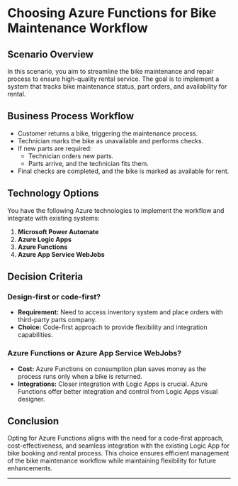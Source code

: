 # Choosing Azure Functions for Bike Maintenance Workflow

## Scenario Overview

In this scenario, you aim to streamline the bike maintenance and repair process to ensure high-quality rental service. The goal is to implement a system that tracks bike maintenance status, part orders, and availability for rental.

## Business Process Workflow

- Customer returns a bike, triggering the maintenance process.
- Technician marks the bike as unavailable and performs checks.
- If new parts are required:
  - Technician orders new parts.
  - Parts arrive, and the technician fits them.
- Final checks are completed, and the bike is marked as available for rent.

## Technology Options

You have the following Azure technologies to implement the workflow and integrate with existing systems:

1. **Microsoft Power Automate**
2. **Azure Logic Apps**
3. **Azure Functions**
4. **Azure App Service WebJobs**

## Decision Criteria

### Design-first or code-first?

- **Requirement:** Need to access inventory system and place orders with third-party parts company.
- **Choice:** Code-first approach to provide flexibility and integration capabilities.

### Azure Functions or Azure App Service WebJobs?

- **Cost:** Azure Functions on consumption plan saves money as the process runs only when a bike is returned.
- **Integrations:** Closer integration with Logic Apps is crucial. Azure Functions offer better integration and control from Logic Apps visual designer.

## Conclusion

Opting for Azure Functions aligns with the need for a code-first approach, cost-effectiveness, and seamless integration with the existing Logic App for bike booking and rental process. This choice ensures efficient management of the bike maintenance workflow while maintaining flexibility for future enhancements.

---

